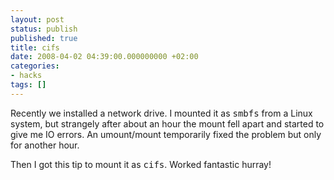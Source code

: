```yaml
---
layout: post
status: publish
published: true
title: cifs
date: 2008-04-02 04:39:00.000000000 +02:00
categories:
- hacks
tags: []
---
```

Recently we installed a network drive. I mounted it as <tt>smbfs</tt> from a Linux system, but strangely after about an hour the mount fell apart and started to give me IO errors. An umount/mount temporarily fixed the problem but only for another hour.

Then I got this tip to mount it as <tt>cifs</tt>. Worked fantastic hurray!
